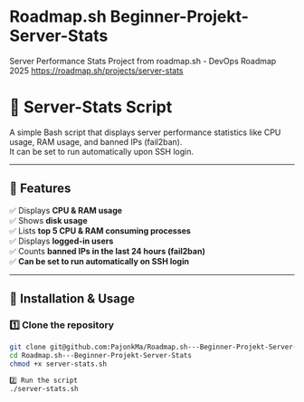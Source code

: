 # Roadmap.sh Beginner-Projekt-Server-Stats
Server Performance Stats Project from roadmap.sh - DevOps Roadmap 2025
https://roadmap.sh/projects/server-stats

# 🚀 Server-Stats Script

A simple Bash script that displays server performance statistics like CPU usage, RAM usage, and banned IPs (fail2ban).  
It can be set to run automatically upon SSH login.


---

## **📌 Features**
✅ Displays **CPU & RAM usage**  
✅ Shows **disk usage**  
✅ Lists **top 5 CPU & RAM consuming processes**  
✅ Displays **logged-in users**  
✅ Counts **banned IPs in the last 24 hours (fail2ban)**  
✅ **Can be set to run automatically on SSH login**  

---

## **🚀 Installation & Usage**
### **1️⃣ Clone the repository**
```bash
git clone git@github.com:PajonkMa/Roadmap.sh---Beginner-Projekt-Server-Stats.git
cd Roadmap.sh---Beginner-Projekt-Server-Stats
chmod +x server-stats.sh

2️⃣ Run the script
./server-stats.sh
